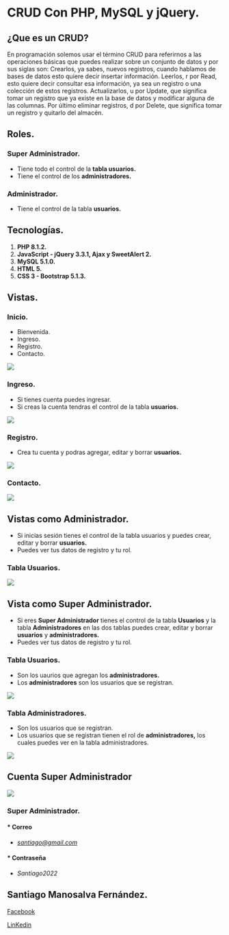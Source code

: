 # **CRUD Con PHP, MySQL y jQuery.**

## ¿Que es un CRUD?
En programación solemos usar el término CRUD para referirnos a las operaciones básicas que puedes realizar sobre un conjunto de datos y por sus siglas son:
Crearlos, ya sabes, nuevos registros, cuando hablamos de bases de datos esto quiere decir insertar información.
Leerlos, r por Read, esto quiere decir consultar esa información, ya sea un registro o una colección de estos registros.
Actualizarlos, u por Update, que significa tomar un registro que ya existe en la base de datos y modificar alguna de las columnas.
Por último eliminar registros, d por Delete, que significa tomar un registro y quitarlo del almacén.

## Roles.

### Super Administrador.

* Tiene todo el control de la **tabla usuarios.**
* Tiene el control de los **administradores.**

### Administrador.

* Tiene el control de la tabla **usuarios.**

## Tecnologías.

1. **PHP 8.1.2.**
2. **JavaScript - jQuery 3.3.1, Ajax y SweetAlert 2.**
3. **MySQL 5.1.0.**
4. **HTML 5.**
5. **CSS 3 - Bootstrap 5.1.3.**

## Vistas.

### Inicio.

* Bienvenida.
* Ingreso.
* Registro.
* Contacto.

![](readme/images/1646856530612.png)

### Ingreso.

* Si tienes cuenta puedes ingresar.
* Si creas la cuenta tendras el control de la tabla **usuarios.**

![](readme/images/1646856600559.png)

### Registro.

* Crea tu cuenta y podras agregar, editar y borrar **usuarios.**

![](readme/images/1646856641496.png)

### Contacto.

![](readme/images/1646856719951.png)

## Vistas como Administrador.

* Si inicias sesión tienes el control de la tabla usuarios y puedes crear, editar y borrar **usuarios.**
* Puedes ver tus datos de registro y tu rol.

### Tabla Usuarios.

![](readme/images/1646857015167.png)

## Vista como Super Administrador.

* Si eres **Super Administrador** tienes el control de la tabla **Usuarios** y la tabla **Administradores** en las dos tablas puedes crear, editar y borrar **usuarios** y **administradores.**
* Puedes ver tus datos de registro y tu rol.

### Tabla Usuarios.

* Son los uaurios que agregan los **administradores.**
* Los **administradores** son los usuarios que se registran.

![](readme/images/1646857124686.png)

### Tabla Administradores.

* Son los usuarios que se registran.
* Los usuarios que se registran tienen el rol de **administradores,** los cuales puedes ver en la tabla administradores.

![](readme/images/1646857151787.png)

## Cuenta Super Administrador

![](readme/images/1646858032247.png)

### Super Administrador.

#### * Correo

* *santiago@gmail.com*

#### * Contraseña

* *Santiago2022*

## Santiago Manosalva Fernández.

[Facebook](https://www.facebook.com/santii.manosalva)

[LinKedin](https://www.linkedin.com/in/santiago-manosalva-fern%C3%A1ndez-b648241b8/)
